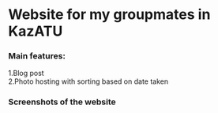 # Website for my groupmates in KazATU

### Main features:

  1.Blog post<br>
  2.Photo hosting with sorting based on date taken

### Screenshots of the website


